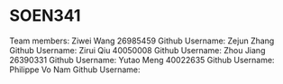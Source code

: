 # SOEN341

Team members:
Ziwei Wang 26985459 Github Username:
Zejun Zhang Github Username:
Zirui Qiu 40050008 Github Username:
Zhou Jiang 26390331 Github Username:
Yutao Meng 40022635 Github Username:
Philippe Vo Nam Github Username:

